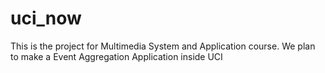 uci_now
=======
This is the project for Multimedia System and Application course.
We plan to make a Event Aggregation Application inside UCI
